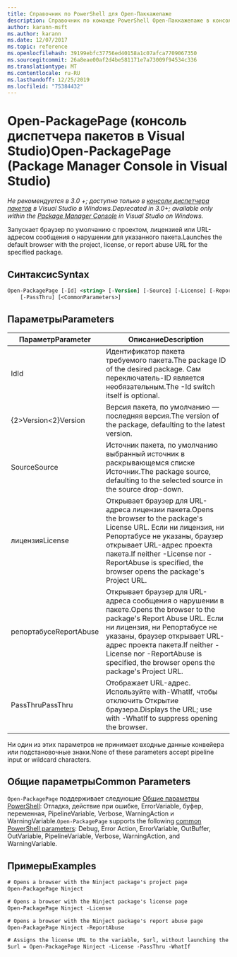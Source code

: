 ```yaml
---
title: Справочник по PowerShell для Open-Паккажепаже
description: Справочник по команде PowerShell Open-Паккажепаже в консоли диспетчера пакетов NuGet в Visual Studio.
author: karann-msft
ms.author: karann
ms.date: 12/07/2017
ms.topic: reference
ms.openlocfilehash: 39199ebfc37756ed40158a1c07afca7709067350
ms.sourcegitcommit: 26a8eae00af2d4be581171e7a73009f94534c336
ms.translationtype: MT
ms.contentlocale: ru-RU
ms.lasthandoff: 12/25/2019
ms.locfileid: "75384432"
---
```

# <a name="open-packagepage-package-manager-console-in-visual-studio"></a><span data-ttu-id="ec790-103">Open-PackagePage (консоль диспетчера пакетов в Visual Studio)</span><span class="sxs-lookup"><span data-stu-id="ec790-103">Open-PackagePage (Package Manager Console in Visual Studio)</span></span>

<span data-ttu-id="ec790-104">*Не рекомендуется в 3.0 +; доступно только в [консоли диспетчера пакетов](../../consume-packages/install-use-packages-powershell.md) в Visual Studio в Windows.*</span><span class="sxs-lookup"><span data-stu-id="ec790-104">*Deprecated in 3.0+; available only within the [Package Manager Console](../../consume-packages/install-use-packages-powershell.md) in Visual Studio on Windows.*</span></span>

<span data-ttu-id="ec790-105">Запускает браузер по умолчанию с проектом, лицензией или URL-адресом сообщения о нарушении для указанного пакета.</span><span class="sxs-lookup"><span data-stu-id="ec790-105">Launches the default browser with the project, license, or report abuse URL for the specified package.</span></span>

## <a name="syntax"></a><span data-ttu-id="ec790-106">Синтаксис</span><span class="sxs-lookup"><span data-stu-id="ec790-106">Syntax</span></span>

```ps
Open-PackagePage [-Id] <string> [-Version] [-Source] [-License] [-ReportAbuse]
    [-PassThru] [<CommonParameters>]
```

## <a name="parameters"></a><span data-ttu-id="ec790-107">Параметры</span><span class="sxs-lookup"><span data-stu-id="ec790-107">Parameters</span></span>

| <span data-ttu-id="ec790-108">Параметр</span><span class="sxs-lookup"><span data-stu-id="ec790-108">Parameter</span></span> | <span data-ttu-id="ec790-109">Описание</span><span class="sxs-lookup"><span data-stu-id="ec790-109">Description</span></span> |
| --- | --- |
| <span data-ttu-id="ec790-110">Id</span><span class="sxs-lookup"><span data-stu-id="ec790-110">Id</span></span> | <span data-ttu-id="ec790-111">Идентификатор пакета требуемого пакета.</span><span class="sxs-lookup"><span data-stu-id="ec790-111">The package ID of the desired package.</span></span> <span data-ttu-id="ec790-112">Сам переключатель-ID является необязательным.</span><span class="sxs-lookup"><span data-stu-id="ec790-112">The -Id switch itself is optional.</span></span> |
| <span data-ttu-id="ec790-113">{2&gt;Version&lt;2}</span><span class="sxs-lookup"><span data-stu-id="ec790-113">Version</span></span> | <span data-ttu-id="ec790-114">Версия пакета, по умолчанию — последняя версия.</span><span class="sxs-lookup"><span data-stu-id="ec790-114">The version of the package, defaulting to the latest version.</span></span> |
| <span data-ttu-id="ec790-115">Source</span><span class="sxs-lookup"><span data-stu-id="ec790-115">Source</span></span> | <span data-ttu-id="ec790-116">Источник пакета, по умолчанию выбранный источник в раскрывающемся списке Источник.</span><span class="sxs-lookup"><span data-stu-id="ec790-116">The package source, defaulting to the selected source in the source drop-down.</span></span> |
| <span data-ttu-id="ec790-117">лицензия</span><span class="sxs-lookup"><span data-stu-id="ec790-117">License</span></span> | <span data-ttu-id="ec790-118">Открывает браузер для URL-адреса лицензии пакета.</span><span class="sxs-lookup"><span data-stu-id="ec790-118">Opens the browser to the package's License URL.</span></span> <span data-ttu-id="ec790-119">Если ни лицензия, ни Репортабусе не указаны, браузер открывает URL-адрес проекта пакета.</span><span class="sxs-lookup"><span data-stu-id="ec790-119">If neither -License nor -ReportAbuse is specified, the browser opens the package's Project URL.</span></span> |
| <span data-ttu-id="ec790-120">репортабусе</span><span class="sxs-lookup"><span data-stu-id="ec790-120">ReportAbuse</span></span> | <span data-ttu-id="ec790-121">Открывает браузер для URL-адреса сообщения о нарушении в пакете.</span><span class="sxs-lookup"><span data-stu-id="ec790-121">Opens the browser to the package's Report Abuse URL.</span></span> <span data-ttu-id="ec790-122">Если ни лицензия, ни Репортабусе не указаны, браузер открывает URL-адрес проекта пакета.</span><span class="sxs-lookup"><span data-stu-id="ec790-122">If neither -License nor -ReportAbuse is specified, the browser opens the package's Project URL.</span></span> |
| <span data-ttu-id="ec790-123">PassThru</span><span class="sxs-lookup"><span data-stu-id="ec790-123">PassThru</span></span> | <span data-ttu-id="ec790-124">Отображает URL-адрес. Используйте with-WhatIf, чтобы отключить Открытие браузера.</span><span class="sxs-lookup"><span data-stu-id="ec790-124">Displays the URL; use with -WhatIf to suppress opening the browser.</span></span> |

<span data-ttu-id="ec790-125">Ни один из этих параметров не принимает входные данные конвейера или подстановочные знаки.</span><span class="sxs-lookup"><span data-stu-id="ec790-125">None of these parameters accept pipeline input or wildcard characters.</span></span>

## <a name="common-parameters"></a><span data-ttu-id="ec790-126">Общие параметры</span><span class="sxs-lookup"><span data-stu-id="ec790-126">Common Parameters</span></span>

<span data-ttu-id="ec790-127">`Open-PackagePage` поддерживает следующие [Общие параметры PowerShell](https://go.microsoft.com/fwlink/?LinkID=113216): Отладка, действие при ошибке, ErrorVariable, буфер, переменная, PipelineVariable, Verbose, WarningAction и WarningVariable.</span><span class="sxs-lookup"><span data-stu-id="ec790-127">`Open-PackagePage` supports the following [common PowerShell parameters](https://go.microsoft.com/fwlink/?LinkID=113216): Debug, Error Action, ErrorVariable, OutBuffer, OutVariable, PipelineVariable, Verbose, WarningAction, and WarningVariable.</span></span>

## <a name="examples"></a><span data-ttu-id="ec790-128">Примеры</span><span class="sxs-lookup"><span data-stu-id="ec790-128">Examples</span></span>

```ps
# Opens a browser with the Ninject package's project page
Open-PackagePage Ninject

# Opens a browser with the Ninject package's license page
Open-PackagePage Ninject -License

# Opens a browser with the Ninject package's report abuse page  
Open-PackagePage Ninject -ReportAbuse

# Assigns the license URL to the variable, $url, without launching the browser
$url = Open-PackagePage Ninject -License -PassThru -WhatIf
```
